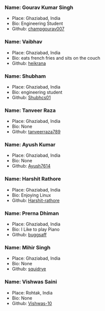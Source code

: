 ### **Name: Gourav Kumar Singh**
- Place: Ghaziabad, India
- Bio: Engineering Student
- Github: [champgourav007](https://github.com/champgourav007)

### **Name: Vaibhav**
- Place: Ghaziabad, India
- Bio: eats french fries and sits on the couch
- Github: [heikrana](https://www.github.com/heikrana)

### **Name: Shubham**
- Place: Ghaziabad, India 
- Bio: engineering student
- Github: [Shubhcs01](https://github.com/Shubhcs01)

### **Name: Tanveer Raza**
- Place: Ghaziabad, India
- Bio: None
- Github: [tanveerraza789](https://www.github.com/tanveerraza789)

### **Name: Ayush Kumar**
- Place: Ghaziabad, India
- Bio: None
- Github: [Ayush7614](https://www.github.com/Ayush7614)

### **Name: Harshit Rathore**
- Place: Ghaziabad, India
- Bio: Enjoying Linux
- Github: [Harshit-rathore](https://github.com/Harshit-rathore)

### **Name: Prerna Dhiman**
- Place: Ghaziabad, India
- Bio: I Like to play Piano 
- Github: [buggsaff](https://github.com/buggsaff)

### **Name: Mihir Singh**
- Place: Ghaziabad, India
- Bio: None
- Github: [squidrye](https://github.com/squidrye)

### **Name: Vishwas Saini**
- Place: Rohtak, India
- Bio: None
- Github: [Vishwas-10](https://github.com/Vishwas-10)

